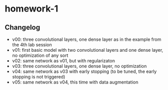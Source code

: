 # homework-1

## Changelog
- v00: three convolutional layers, one dense layer as in the example from the 4th lab session
- v01: first basic model with two convolutional layers and one dense layer, no optimization of any sort
- v02: same network as v01, but with regularizaton
- v03: three convolutional layers, one dense layer, no optimization
- v04: same network as v03 with early stopping (to be tuned, the early stopping is not triggered)
- v05: same network as v04, this time with data augmentation
 